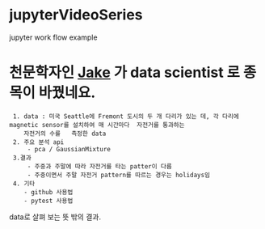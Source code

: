 # jupyterVideoSeries
jupyter work flow example
# 천문학자인 [Jake](http://jakevdp.github.io/archives.html) 가 data scientist 로 종목이 바꿨네요.

     1. data : 미국 Seattle에 Fremont 도시의 두 개 다리가 있는 데, 각 다리에 magnetic sensor를 설치하여 매 시간마다  자전거를 통과하는 
        자전거의 수를   측정한 data
     2. 주요 분석 api     
         - pca / GaussianMixture        
     3.결과      
         - 주중과 주말에 따라 자전거를 타는 patter이 다름
         - 주중이면서 주말 자전거 pattern를 따르는 경우는 holidays임 
     4. 기타
        - github 사용법 
        - pytest 사용법 
        
data로 살펴 보는 뜻 밖의 결과. 
